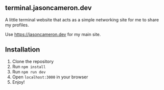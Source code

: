 ## terminal.jasoncameron.dev

A little terminal website that acts as a simple networking site for me to share my profiles. 
                                                         
Use https://jasoncameron.dev for my main site.

## Installation
1. Clone the repository
2. Run `npm install`
3. Run `npm run dev`
4. Open `localhost:3000` in your browser
5. Enjoy!

